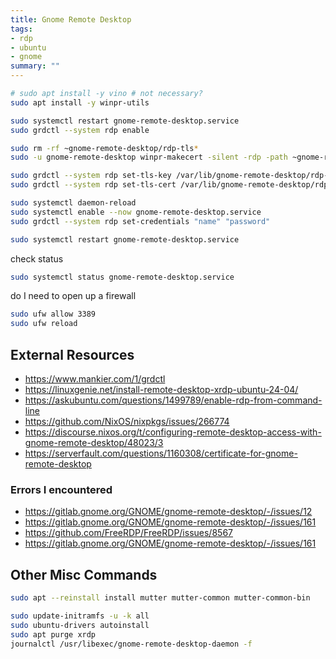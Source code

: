 ```yaml
---
title: Gnome Remote Desktop
tags:
- rdp
- ubuntu
- gnome
summary: ""
---
```


```bash
# sudo apt install -y vino # not necessary?
sudo apt install -y winpr-utils

sudo systemctl restart gnome-remote-desktop.service
sudo grdctl --system rdp enable

sudo rm -rf ~gnome-remote-desktop/rdp-tls*
sudo -u gnome-remote-desktop winpr-makecert -silent -rdp -path ~gnome-remote-desktop rdp-tls

sudo grdctl --system rdp set-tls-key /var/lib/gnome-remote-desktop/rdp-tls.key
sudo grdctl --system rdp set-tls-cert /var/lib/gnome-remote-desktop/rdp-tls.crt

sudo systemctl daemon-reload
sudo systemctl enable --now gnome-remote-desktop.service
sudo grdctl --system rdp set-credentials "name" "password"

sudo systemctl restart gnome-remote-desktop.service
```

check status

```bash
sudo systemctl status gnome-remote-desktop.service
```

do I need to open up a firewall

```bash
sudo ufw allow 3389
sudo ufw reload
```

## External Resources

* <https://www.mankier.com/1/grdctl>
* <https://linuxgenie.net/install-remote-desktop-xrdp-ubuntu-24-04/>
* <https://askubuntu.com/questions/1499789/enable-rdp-from-command-line>
* <https://github.com/NixOS/nixpkgs/issues/266774>
* <https://discourse.nixos.org/t/configuring-remote-desktop-access-with-gnome-remote-desktop/48023/3>
* <https://serverfault.com/questions/1160308/certificate-for-gnome-remote-desktop>
 
### Errors I encountered

* <https://gitlab.gnome.org/GNOME/gnome-remote-desktop/-/issues/12>
* <https://gitlab.gnome.org/GNOME/gnome-remote-desktop/-/issues/161>
* <https://github.com/FreeRDP/FreeRDP/issues/8567>
* <https://gitlab.gnome.org/GNOME/gnome-remote-desktop/-/issues/161>

## Other Misc Commands

```bash
sudo apt --reinstall install mutter mutter-common mutter-common-bin

sudo update-initramfs -u -k all
sudo ubuntu-drivers autoinstall
sudo apt purge xrdp
journalctl /usr/libexec/gnome-remote-desktop-daemon -f
```
